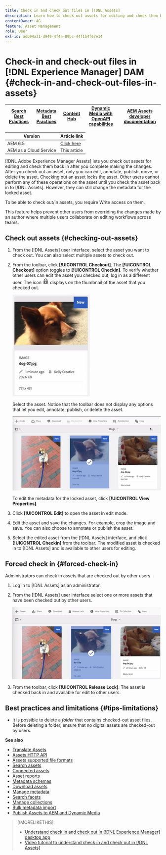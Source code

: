 ```yaml
---
title: Check in and Check out files in [!DNL Assets]
description: Learn how to check out assets for editing and check them back in after the changes are complete.
contentOwner: AG
feature: Asset Management
role: User
exl-id: adb94a31-d949-4f4a-89bc-44f1b4f67e14
---
```

# Check-in and check-out files in [!DNL Experience Manager] DAM {#check-in-and-check-out-files-in-assets}

| [Search Best Practices](/help/assets/search-best-practices.md) |[Metadata Best Practices](/help/assets/metadata-best-practices.md)|[Content Hub](/help/assets/product-overview.md)|[Dynamic Media with OpenAPI capabilities](/help/assets/dynamic-media-open-apis-overview.md)|[AEM Assets developer documentation](https://developer.adobe.com/experience-cloud/experience-manager-apis/)|
| ------------- | --------------------------- |---------|----|-----|

| Version | Article link |
| -------- | ---------------------------- |
| AEM 6.5  |    [Click here](https://experienceleague.adobe.com/docs/experience-manager-65/assets/managing/check-out-and-submit-assets.html?lang=en)                  |
| AEM as a Cloud Service     | This article         |

[!DNL Adobe Experience Manager Assets] lets you check out assets for editing and check them back in after you complete making the changes. After you check out an asset, only you can edit, annotate, publish, move, or delete the asset. Checking out an asset locks the asset. Other users cannot perform any of these operations on the asset until you check the asset back in to [!DNL Assets]. However, they can still change the metadata for the locked asset.

To be able to check out/in assets, you require Write access on them.

This feature helps prevent other users from overriding the changes made by an author where multiple users collaborate on editing workflows across teams.

## Check out assets {#checking-out-assets}

1. From the [!DNL Assets] user interface, select the asset you want to check out. You can also select multiple assets to check out.

1. From the toolbar, click **[!UICONTROL Checkout]**. The **[!UICONTROL Checkout]** option toggles to **[!UICONTROL Checkin]**.
    To verify whether other users can edit the asset you checked out, log in as a different user. The icon ![checkout lock icon](assets/do-not-localize/checkout_lock.png) displays on the thumbnail of the asset that you checked out.

   ![checkout icon in card view](assets/checkout-icon-card-view.png)

   Select the asset. Notice that the toolbar does not display any options that let you edit, annotate, publish, or delete the asset.

   ![chlimage_1-472](assets/checkout-asset-toolbar-options.png)

   To edit the metadata for the locked asset, click **[!UICONTROL View Properties]**.

1. Click **[!UICONTROL Edit]** to open the asset in edit mode.

1. Edit the asset and save the changes. For example, crop the image and save. You can also choose to annotate or publish the asset.

1. Select the edited asset from the [!DNL Assets] interface, and click **[!UICONTROL Checkin]** from the toolbar. The modified asset is checked in to [!DNL Assets] and is available to other users for editing.

## Forced check in {#forced-check-in}

Administrators can check in assets that are checked out by other users.

1. Log in to [!DNL Assets] as an administrator.
1. From the [!DNL Assets] user interface select one or more assets that have been checked out by other users.

   ![chlimage_1-476](assets/chlimage_1-476.png)

1. From the toolbar, click **[!UICONTROL Release Lock]**. The asset is checked back in and available for edit to other users.

## Best practices and limitations {#tips-limitations}

* It is possible to delete a *folder* that contains checked-out asset files. Before deleting a folder, ensure that no digital assets are checked-out by users.

**See also**

* [Translate Assets](translate-assets.md)
* [Assets HTTP API](mac-api-assets.md)
* [Assets supported file formats](file-format-support.md)
* [Search assets](search-assets.md)
* [Connected assets](use-assets-across-connected-assets-instances.md)
* [Asset reports](asset-reports.md)
* [Metadata schemas](metadata-schemas.md)
* [Download assets](download-assets-from-aem.md)
* [Manage metadata](manage-metadata.md)
* [Search facets](search-facets.md)
* [Manage collections](manage-collections.md)
* [Bulk metadata import](metadata-import-export.md)
* [Publish Assets to AEM and Dynamic Media](/help/assets/publish-assets-to-aem-and-dm.md)

>[!MORELIKETHIS]
>
>* [Understand check in and check out in [!DNL Experience Manager] desktop app](https://experienceleague.adobe.com/docs/experience-manager-desktop-app/using/using.html#how-app-works2)
>* [Video tutorial to understand check in and check out in [!DNL Assets]](https://experienceleague.adobe.com/docs/experience-manager-learn/assets/collaboration/check-in-and-check-out.html)
